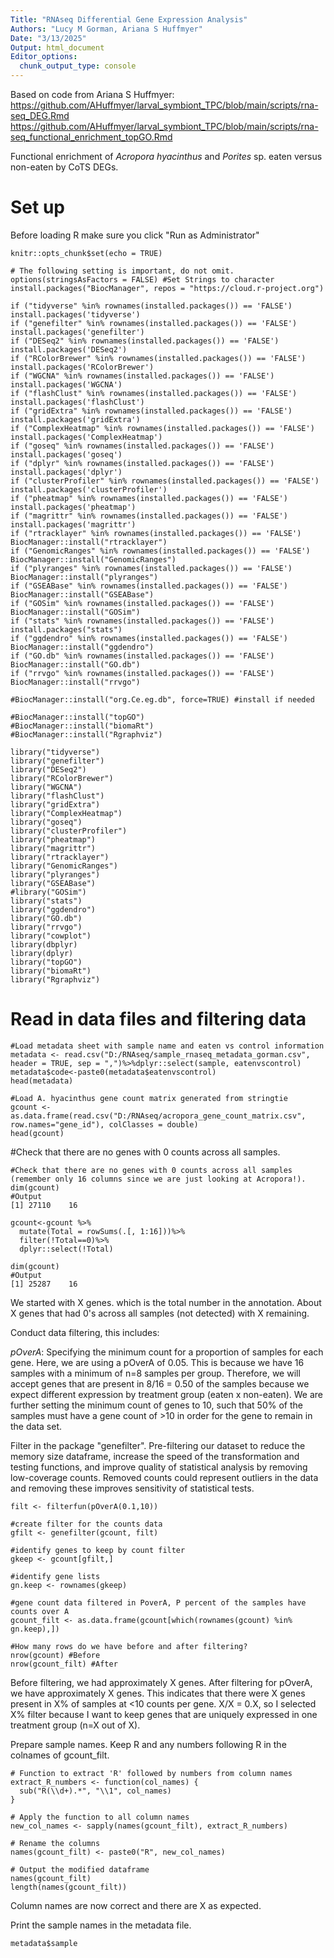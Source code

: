 ```yaml
---
Title: "RNAseq Differential Gene Expression Analysis"
Authors: "Lucy M Gorman, Ariana S Huffmyer"
Date: "3/13/2025"
Output: html_document
Editor_options: 
  chunk_output_type: console
---
```


Based on code from Ariana S Huffmyer:
https://github.com/AHuffmyer/larval_symbiont_TPC/blob/main/scripts/rna-seq_DEG.Rmd
https://github.com/AHuffmyer/larval_symbiont_TPC/blob/main/scripts/rna-seq_functional_enrichment_topGO.Rmd

Functional enrichment of _Acropora hyacinthus_ and _Porites_ sp. eaten versus non-eaten by CoTS DEGs.  

# Set up 

Before loading R make sure you click "Run as Administrator"

```{r setup, include=FALSE}
knitr::opts_chunk$set(echo = TRUE)

# The following setting is important, do not omit.
options(stringsAsFactors = FALSE) #Set Strings to character
install.packages("BiocManager", repos = "https://cloud.r-project.org")
```

```{r}
if ("tidyverse" %in% rownames(installed.packages()) == 'FALSE') install.packages('tidyverse') 
if ("genefilter" %in% rownames(installed.packages()) == 'FALSE') install.packages('genefilter') 
if ("DESeq2" %in% rownames(installed.packages()) == 'FALSE') install.packages('DESeq2') 
if ("RColorBrewer" %in% rownames(installed.packages()) == 'FALSE') install.packages('RColorBrewer') 
if ("WGCNA" %in% rownames(installed.packages()) == 'FALSE') install.packages('WGCNA') 
if ("flashClust" %in% rownames(installed.packages()) == 'FALSE') install.packages('flashClust') 
if ("gridExtra" %in% rownames(installed.packages()) == 'FALSE') install.packages('gridExtra') 
if ("ComplexHeatmap" %in% rownames(installed.packages()) == 'FALSE') install.packages('ComplexHeatmap') 
if ("goseq" %in% rownames(installed.packages()) == 'FALSE') install.packages('goseq') 
if ("dplyr" %in% rownames(installed.packages()) == 'FALSE') install.packages('dplyr') 
if ("clusterProfiler" %in% rownames(installed.packages()) == 'FALSE') install.packages('clusterProfiler') 
if ("pheatmap" %in% rownames(installed.packages()) == 'FALSE') install.packages('pheatmap') 
if ("magrittr" %in% rownames(installed.packages()) == 'FALSE') install.packages('magrittr') 
if ("rtracklayer" %in% rownames(installed.packages()) == 'FALSE') BiocManager::install("rtracklayer")
if ("GenomicRanges" %in% rownames(installed.packages()) == 'FALSE') BiocManager::install("GenomicRanges")
if ("plyranges" %in% rownames(installed.packages()) == 'FALSE') BiocManager::install("plyranges")
if ("GSEABase" %in% rownames(installed.packages()) == 'FALSE') BiocManager::install("GSEABase")
if ("GOSim" %in% rownames(installed.packages()) == 'FALSE') BiocManager::install("GOSim")
if ("stats" %in% rownames(installed.packages()) == 'FALSE') install.packages("stats")
if ("ggdendro" %in% rownames(installed.packages()) == 'FALSE') BiocManager::install("ggdendro")
if ("GO.db" %in% rownames(installed.packages()) == 'FALSE') BiocManager::install("GO.db")
if ("rrvgo" %in% rownames(installed.packages()) == 'FALSE') BiocManager::install("rrvgo")

#BiocManager::install("org.Ce.eg.db", force=TRUE) #install if needed 

#BiocManager::install("topGO")
#BiocManager::install("biomaRt")
#BiocManager::install("Rgraphviz")

library("tidyverse")
library("genefilter")
library("DESeq2")
library("RColorBrewer")
library("WGCNA")
library("flashClust")
library("gridExtra")
library("ComplexHeatmap")
library("goseq")
library("clusterProfiler")
library("pheatmap")
library("magrittr")
library("rtracklayer")
library("GenomicRanges")
library("plyranges")
library("GSEABase")
#library("GOSim")
library("stats")
library("ggdendro")
library("GO.db")
library("rrvgo")
library("cowplot")
library(dbplyr)
library(dplyr)
library("topGO")
library("biomaRt")
library("Rgraphviz")
```
# Read in data files and filtering data

```
#Load metadata sheet with sample name and eaten vs control information
metadata <- read.csv("D:/RNAseq/sample_rnaseq_metadata_gorman.csv", header = TRUE, sep = ",")%>%dplyr::select(sample, eatenvscontrol)
metadata$code<-paste0(metadata$eatenvscontrol)
head(metadata)
```
```
#Load A. hyacinthus gene count matrix generated from stringtie
gcount <- as.data.frame(read.csv("D:/RNAseq/acropora_gene_count_matrix.csv", row.names="gene_id"), colClasses = double)
head(gcount)
```
#Check that there are no genes with 0 counts across all samples. 

```{r}
#Check that there are no genes with 0 counts across all samples (remember only 16 columns since we are just looking at Acropora!). 
dim(gcount)
#Output 
[1] 27110    16
```
```
gcount<-gcount %>%
  mutate(Total = rowSums(.[, 1:16]))%>%
  filter(!Total==0)%>%
  dplyr::select(!Total)

dim(gcount)
#Output
[1] 25287    16
```


We started with X genes. which is the total number in the annotation. About X genes that had 0's across all samples (not detected) with X remaining.

Conduct data filtering, this includes:  

*pOverA*: Specifying the minimum count for a proportion of samples for each gene. Here, we are using a pOverA of 0.05. This is because we have 16 samples with a minimum of n=8 samples  per group. Therefore, we will accept genes that are present in 8/16 = 0.50 of the samples because we expect different expression by treatment group (eaten x non-eaten). We are further setting the minimum count of genes to 10, such that 50% of the samples must have a gene count of >10 in order for the gene to remain in the data set.  

Filter in the package "genefilter". Pre-filtering our dataset to reduce the memory size dataframe, increase the speed of the transformation and testing functions, and improve quality of statistical analysis by removing low-coverage counts. Removed counts could represent outliers in the data and removing these improves sensitivity of statistical tests.

```{r}
filt <- filterfun(pOverA(0.1,10))

#create filter for the counts data
gfilt <- genefilter(gcount, filt)

#identify genes to keep by count filter
gkeep <- gcount[gfilt,]

#identify gene lists
gn.keep <- rownames(gkeep)

#gene count data filtered in PoverA, P percent of the samples have counts over A
gcount_filt <- as.data.frame(gcount[which(rownames(gcount) %in% gn.keep),])

#How many rows do we have before and after filtering?
nrow(gcount) #Before
nrow(gcount_filt) #After
```

Before filtering, we had approximately X genes. After filtering for pOverA, we have approximately X genes. This indicates that there were X genes present in X% of samples at <10 counts per gene. X/X = 0.X, so I selected X% filter because I want to keep genes that are uniquely expressed in one treatment group (n=X out of X).  

Prepare sample names. Keep R and any numbers following R in the colnames of gcount_filt.  

```{r}
# Function to extract 'R' followed by numbers from column names
extract_R_numbers <- function(col_names) {
  sub("R(\\d+).*", "\\1", col_names)
}

# Apply the function to all column names
new_col_names <- sapply(names(gcount_filt), extract_R_numbers)

# Rename the columns
names(gcount_filt) <- paste0("R", new_col_names)

# Output the modified dataframe
names(gcount_filt)
length(names(gcount_filt))
```

Column names are now correct and there are X as expected.  

Print the sample names in the metadata file. 

```{r}
metadata$sample
```
